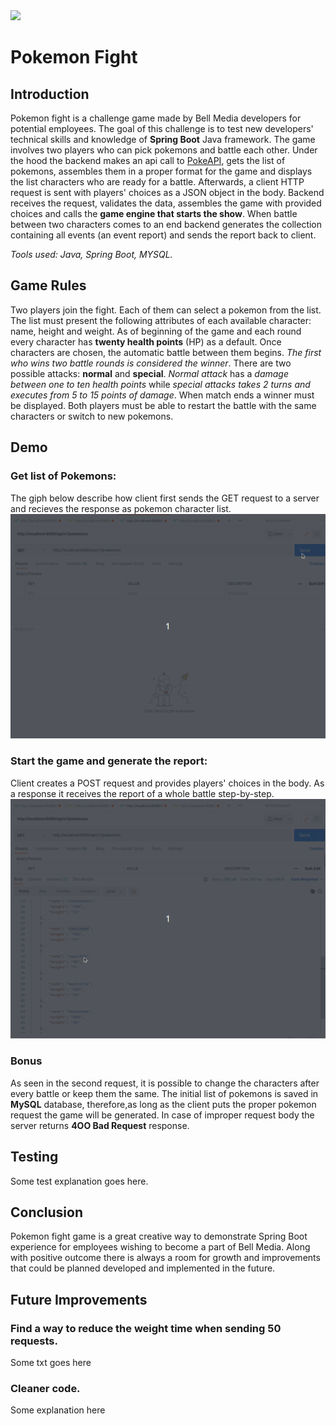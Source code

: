 <img src="https://www.seekpng.com/png/detail/790-7907996_bell-media-logo-png-bell-media-canada-logo.png" width="128"/>

# Pokemon Fight
## Introduction
Pokemon fight is a challenge game made by Bell Media developers for potential employees. The goal of this challenge is to test new developers' technical skills and knowledge of **Spring Boot** Java framework. The game involves two players who can pick pokemons and battle each other. Under the hood the backend makes an api call to [PokeAPI](https://pokeapi.co/), gets the list of pokemons, assembles them in a proper format for the game and displays the list characters who are ready for a battle. Afterwards, a client HTTP request is sent with players' choices as a JSON object in the body. Backend receives the request, validates the data, assembles the game with provided choices and calls the **game engine that starts the show**. When battle between two characters comes to an end backend generates the collection containing all events (an event report) and sends the report back to client. 

*Tools used: Java, Spring Boot, MYSQL.*

## Game Rules
Two players join the fight. Each of them can select a pokemon from the list. The list must present the following attributes of each available character: name, height and weight. As of beginning of the game and each round every character has **twenty health points** (HP) as a default. Once characters are chosen, the automatic battle between them begins. *The first who wins two battle rounds is considered the winner*. There are two possible attacks: **normal** and **special**. *Normal attack* has a *damage between one to ten health points* while *special attacks takes 2 turns and executes from 5 to 15 points of damage*. When match ends a winner must be displayed. Both players must be able to restart the battle with the same characters or switch to new pokemons. 

## Demo
### Get list of Pokemons:
The giph below describe how client first sends the GET request to a server and recieves the response as pokemon character list.
![](https://github.com/glebgalkin/pokemon-fight/blob/master/media/getPokemons.gif)

### Start the game and generate the report:
Client creates a POST request and provides players' choices in the body. 
As a response it receives the report of a whole battle step-by-step. 
![alt-text](https://github.com/glebgalkin/pokemon-fight/blob/master/media/game.gif)

### Bonus
As seen in the second request, it is possible to change the characters after every battle or keep them the same. The initial list of pokemons is saved in **MySQL** database, therefore,as long as the client puts the proper pokemon request the game will be generated. In case of improper request body the server returns **4OO Bad Request** response.

## Testing
Some test explanation goes here.

## Conclusion
Pokemon fight game is a great creative way to demonstrate Spring Boot experience for employees wishing to become a part of Bell Media. Along with positive outcome there is always a room for growth and improvements that could be planned developed and implemented in the future. 

## Future Improvements
### Find a way to reduce the weight time when sending 50 requests. 
Some txt goes here
### Cleaner code.
Some explanation here


